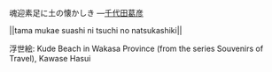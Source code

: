 魂迎素足に土の懐かしき
—[千代田葛彦](https://ja.wikipedia.org/wiki/千代田葛彦)

||tama mukae suashi ni tsuchi no natsukashiki||

浮世絵: Kude Beach in Wakasa Province (from the series Souvenirs of Travel), Kawase Hasui